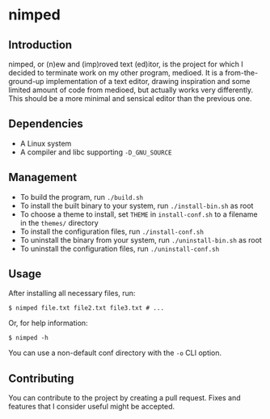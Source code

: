 # nimped

## Introduction

nimped, or (n)ew and (imp)roved text (ed)itor, is the project for which I
decided to terminate work on my other program, medioed. It is a
from-the-ground-up implementation of a text editor, drawing inspiration and some
limited amount of code from medioed, but actually works very differently. This
should be a more minimal and sensical editor than the previous one.

## Dependencies

* A Linux system
* A compiler and libc supporting `-D_GNU_SOURCE`

## Management

* To build the program, run `./build.sh`
* To install the built binary to your system, run `./install-bin.sh` as root
* To choose a theme to install, set `THEME` in `install-conf.sh` to a filename
  in the `themes/` directory
* To install the configuration files, run `./install-conf.sh`
* To uninstall the binary from your system, run `./uninstall-bin.sh` as root
* To uninstall the configuration files, run `./uninstall-conf.sh`

## Usage

After installing all necessary files, run:

```
$ nimped file.txt file2.txt file3.txt # ...
```

Or, for help information:

```
$ nimped -h
```

You can use a non-default conf directory with the `-o` CLI option.

## Contributing

You can contribute to the project by creating a pull request. Fixes and features
that I consider useful might be accepted.
